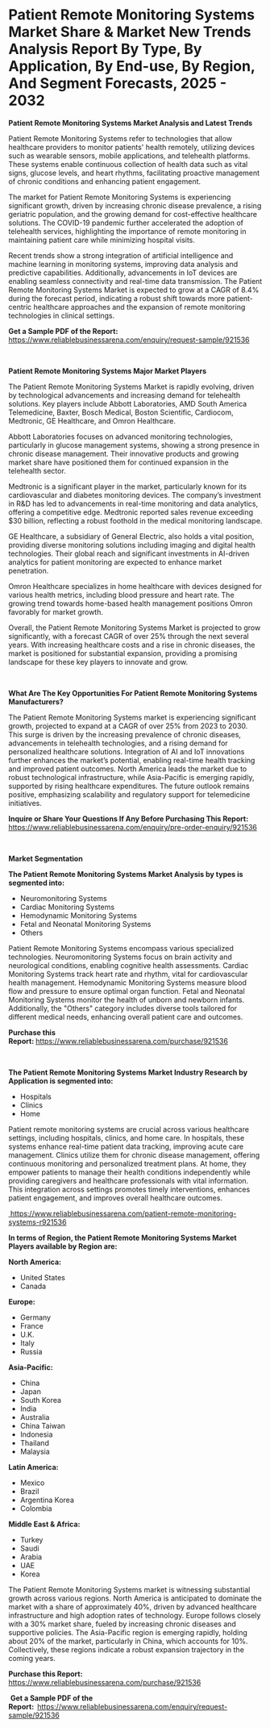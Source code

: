 <p><h1>Patient Remote Monitoring Systems Market Share & Market New Trends Analysis Report By Type, By Application, By End-use, By Region, And Segment Forecasts, 2025 - 2032</h1></p><p><strong>Patient Remote Monitoring Systems Market Analysis and Latest Trends</strong></p>
<p><p>Patient Remote Monitoring Systems refer to technologies that allow healthcare providers to monitor patients' health remotely, utilizing devices such as wearable sensors, mobile applications, and telehealth platforms. These systems enable continuous collection of health data such as vital signs, glucose levels, and heart rhythms, facilitating proactive management of chronic conditions and enhancing patient engagement.</p><p>The market for Patient Remote Monitoring Systems is experiencing significant growth, driven by increasing chronic disease prevalence, a rising geriatric population, and the growing demand for cost-effective healthcare solutions. The COVID-19 pandemic further accelerated the adoption of telehealth services, highlighting the importance of remote monitoring in maintaining patient care while minimizing hospital visits.</p><p>Recent trends show a strong integration of artificial intelligence and machine learning in monitoring systems, improving data analysis and predictive capabilities. Additionally, advancements in IoT devices are enabling seamless connectivity and real-time data transmission. The Patient Remote Monitoring Systems Market is expected to grow at a CAGR of 8.4% during the forecast period, indicating a robust shift towards more patient-centric healthcare approaches and the expansion of remote monitoring technologies in clinical settings.</p></p>
<p><strong>Get a Sample PDF of the Report:&nbsp;</strong> <a href="https://www.reliablebusinessarena.com/enquiry/request-sample/921536?utm_campaign=3014&utm_medium=2&utm_source=Github&utm_content=ia&utm_term=14042025&utm_id=patient-remote-monitoring-systems">https://www.reliablebusinessarena.com/enquiry/request-sample/921536</a></p>
<p>&nbsp;</p>
<p><strong>Patient Remote Monitoring Systems Major Market Players</strong></p>
<p><p>The Patient Remote Monitoring Systems Market is rapidly evolving, driven by technological advancements and increasing demand for telehealth solutions. Key players include Abbott Laboratories, AMD South America Telemedicine, Baxter, Bosch Medical, Boston Scientific, Cardiocom, Medtronic, GE Healthcare, and Omron Healthcare. </p><p>Abbott Laboratories focuses on advanced monitoring technologies, particularly in glucose management systems, showing a strong presence in chronic disease management. Their innovative products and growing market share have positioned them for continued expansion in the telehealth sector.</p><p>Medtronic is a significant player in the market, particularly known for its cardiovascular and diabetes monitoring devices. The company’s investment in R&D has led to advancements in real-time monitoring and data analytics, offering a competitive edge. Medtronic reported sales revenue exceeding $30 billion, reflecting a robust foothold in the medical monitoring landscape.</p><p>GE Healthcare, a subsidiary of General Electric, also holds a vital position, providing diverse monitoring solutions including imaging and digital health technologies. Their global reach and significant investments in AI-driven analytics for patient monitoring are expected to enhance market penetration.</p><p>Omron Healthcare specializes in home healthcare with devices designed for various health metrics, including blood pressure and heart rate. The growing trend towards home-based health management positions Omron favorably for market growth.</p><p>Overall, the Patient Remote Monitoring Systems Market is projected to grow significantly, with a forecast CAGR of over 25% through the next several years. With increasing healthcare costs and a rise in chronic diseases, the market is positioned for substantial expansion, providing a promising landscape for these key players to innovate and grow.</p></p>
<p>&nbsp;</p>
<p><strong>What Are The Key Opportunities For Patient Remote Monitoring Systems Manufacturers?</strong></p>
<p><p>The Patient Remote Monitoring Systems market is experiencing significant growth, projected to expand at a CAGR of over 25% from 2023 to 2030. This surge is driven by the increasing prevalence of chronic diseases, advancements in telehealth technologies, and a rising demand for personalized healthcare solutions. Integration of AI and IoT innovations further enhances the market’s potential, enabling real-time health tracking and improved patient outcomes. North America leads the market due to robust technological infrastructure, while Asia-Pacific is emerging rapidly, supported by rising healthcare expenditures. The future outlook remains positive, emphasizing scalability and regulatory support for telemedicine initiatives.</p></p>
<p><strong>Inquire or Share Your Questions If Any Before Purchasing This Report:</strong> <a href="https://www.reliablebusinessarena.com/enquiry/pre-order-enquiry/921536?utm_campaign=3014&utm_medium=2&utm_source=Github&utm_content=ia&utm_term=14042025&utm_id=patient-remote-monitoring-systems">https://www.reliablebusinessarena.com/enquiry/pre-order-enquiry/921536</a></p>
<p>&nbsp;</p>
<p><strong>Market Segmentation</strong></p>
<p><strong>The Patient Remote Monitoring Systems Market Analysis by types is segmented into:</strong></p>
<p><ul><li>Neuromonitoring Systems</li><li>Cardiac Monitoring Systems</li><li>Hemodynamic Monitoring Systems</li><li>Fetal and Neonatal Monitoring Systems</li><li>Others</li></ul></p>
<p><p>Patient Remote Monitoring Systems encompass various specialized technologies. Neuromonitoring Systems focus on brain activity and neurological conditions, enabling cognitive health assessments. Cardiac Monitoring Systems track heart rate and rhythm, vital for cardiovascular health management. Hemodynamic Monitoring Systems measure blood flow and pressure to ensure optimal organ function. Fetal and Neonatal Monitoring Systems monitor the health of unborn and newborn infants. Additionally, the "Others" category includes diverse tools tailored for different medical needs, enhancing overall patient care and outcomes.</p></p>
<p><strong>Purchase this Report:&nbsp;</strong><a href="https://www.reliablebusinessarena.com/purchase/921536?utm_campaign=3014&utm_medium=2&utm_source=Github&utm_content=ia&utm_term=14042025&utm_id=patient-remote-monitoring-systems">https://www.reliablebusinessarena.com/purchase/921536</a></p>
<p>&nbsp;</p>
<p><strong>The Patient Remote Monitoring Systems Market Industry Research by Application is segmented into:</strong></p>
<p><ul><li>Hospitals</li><li>Clinics</li><li>Home</li></ul></p>
<p><p>Patient remote monitoring systems are crucial across various healthcare settings, including hospitals, clinics, and home care. In hospitals, these systems enhance real-time patient data tracking, improving acute care management. Clinics utilize them for chronic disease management, offering continuous monitoring and personalized treatment plans. At home, they empower patients to manage their health conditions independently while providing caregivers and healthcare professionals with vital information. This integration across settings promotes timely interventions, enhances patient engagement, and improves overall healthcare outcomes.</p></p>
<p><a href="https://www.reliablebusinessarena.com/patient-remote-monitoring-systems-r921536?utm_campaign=3014&utm_medium=2&utm_source=Github&utm_content=ia&utm_term=14042025&utm_id=patient-remote-monitoring-systems">&nbsp;https://www.reliablebusinessarena.com/patient-remote-monitoring-systems-r921536</a></p>
<p><strong>In terms of Region, the Patient Remote Monitoring Systems Market Players available by Region are:</strong></p>
<p>
    <p> <strong> North America: </strong>
        <ul>
            <li>United States</li>
            <li>Canada</li>
        </ul>
        </p> 
    <p> <strong> Europe: </strong>
        <ul>
            <li>Germany</li>
            <li>France</li>
            <li>U.K.</li>
            <li>Italy</li>
            <li>Russia</li>
        </ul>
        </p> 
    <p> <strong> Asia-Pacific: </strong>
        <ul>
            <li>China</li>
            <li>Japan</li>
            <li>South Korea</li>
            <li>India</li>
            <li>Australia</li>
            <li>China Taiwan</li>
            <li>Indonesia</li>
            <li>Thailand</li>
            <li>Malaysia</li>
        </ul>
        </p> 
    <p> <strong> Latin America: </strong>
        <ul>
            <li>Mexico</li>
            <li>Brazil</li>
            <li>Argentina Korea</li>
            <li>Colombia</li>
        </ul>
        </p> 
    <p> <strong> Middle East & Africa: </strong>
        <ul>
            <li>Turkey</li>
            <li>Saudi</li>
            <li>Arabia</li>
            <li>UAE</li>
            <li>Korea</li>
        </ul>
    </p>
    </p>
<p><p>The Patient Remote Monitoring Systems market is witnessing substantial growth across various regions. North America is anticipated to dominate the market with a share of approximately 40%, driven by advanced healthcare infrastructure and high adoption rates of technology. Europe follows closely with a 30% market share, fueled by increasing chronic diseases and supportive policies. The Asia-Pacific region is emerging rapidly, holding about 20% of the market, particularly in China, which accounts for 10%. Collectively, these regions indicate a robust expansion trajectory in the coming years.</p></p>
<p><strong>Purchase this Report: </strong><a href="https://www.reliablebusinessarena.com/purchase/921536?utm_campaign=3014&utm_medium=2&utm_source=Github&utm_content=ia&utm_term=14042025&utm_id=patient-remote-monitoring-systems">https://www.reliablebusinessarena.com/purchase/921536</a></p>
<p>&nbsp;<strong>Get a Sample PDF of the Report:&nbsp;&nbsp;</strong><a href="https://www.reliablebusinessarena.com/enquiry/request-sample/921536?utm_campaign=3014&utm_medium=2&utm_source=Github&utm_content=ia&utm_term=14042025&utm_id=patient-remote-monitoring-systems">https://www.reliablebusinessarena.com/enquiry/request-sample/921536</a></p>
<p><strong></strong></p>
<p><p></p><p></p><p></p></p>